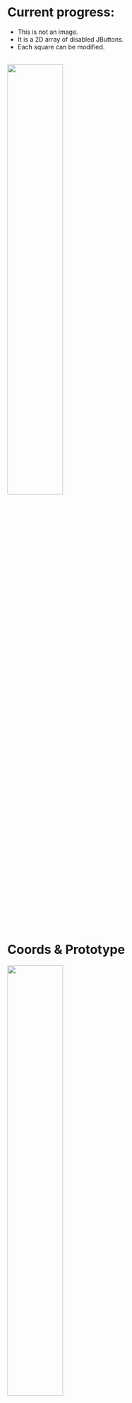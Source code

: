 # Current progress:
* This is not an image.
* It is a 2D array of disabled JButtons.
* Each square can be modified. <br><br>
<img src="https://github.com/Rickydam/RPi-Chess/blob/master/5.19pmFeb5.png" width="50%" height="50%" />

# Coords & Prototype
<img src="https://github.com/Rickydam/RPi-Chess/blob/master/boardcoords.jpg" width="50%" height="50%" />

# Array Piece Values
<img src="https://github.com/Rickydam/RPi-Chess/blob/master/piecearrayvalue.PNG" width="30%" height="30%" />
